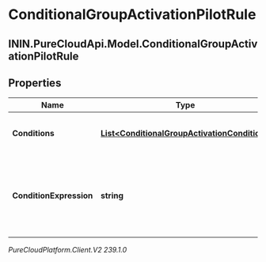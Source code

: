 # ConditionalGroupActivationPilotRule

## ININ.PureCloudApi.Model.ConditionalGroupActivationPilotRule

## Properties

|Name | Type | Description | Notes|
|------------ | ------------- | ------------- | -------------|
| **Conditions** | [**List&lt;ConditionalGroupActivationCondition&gt;**](ConditionalGroupActivationCondition) | The list of conditions used in this rule | [optional] |
| **ConditionExpression** | **string** | A string expression that defines the relationships of conditions in this rule | [optional] |



_PureCloudPlatform.Client.V2 239.1.0_
